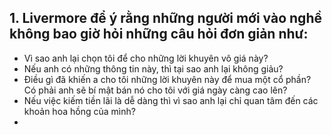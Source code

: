 ## 1. Livermore để ý rằng những người mới vào nghề không bao giờ hỏi những câu hỏi đơn giản như:
- Vì sao anh lại chọn tôi để cho những lời khuyên vô giá này?
- Nếu anh có những thông tin này, thì tại sao anh lại không giảu?
- Điều gì đã khiến a cho tôi những lời khuyên này để mua một cổ phần? Có phải anh sẽ bí mật bán nó cho tôi với giá ngày càng cao lên?
- Nếu việc kiếm tiền lãi là dễ dàng thì vì sao anh lại chỉ quan tâm đến các khoản hoa hồng của mình?
- 
